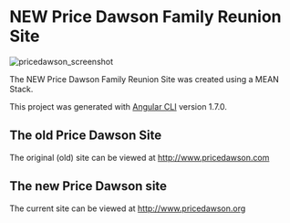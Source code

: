 # NEW Price Dawson Family Reunion Site

![pricedawson_screenshot](https://user-images.githubusercontent.com/28609667/41503278-b98cd134-7194-11e8-8619-b1788b7275f9.jpeg)

The NEW Price Dawson Family Reunion Site was created using a MEAN Stack.

This project was generated with [Angular CLI](https://github.com/angular/angular-cli) version 1.7.0.

## The old Price Dawson Site

The original (old) site can be viewed at http://www.pricedawson.com

## The new Price Dawson site

The current site can be viewed at http://www.pricedawson.org

